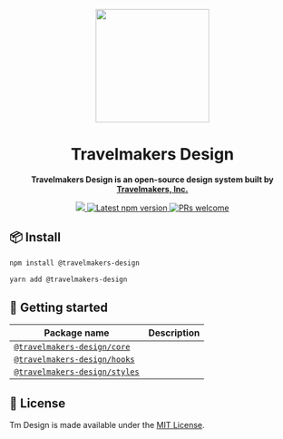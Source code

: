 <p align="center">
  <a href="https://travelmakers.github.io/travelmakers-design/">
    <img width="200" src="https://hotel-01.s3.ap-northeast-2.amazonaws.com/resource/logos/travelmakers/WHITE_LOGO_SQUARE_2.png">
  </a>
</p>

<h1 align="center">Travelmakers Design</h1>

<div align="center">

<p align="center"><strong>Travelmakers Design is an open-source design system built by <a href="https://livinginhotel.com">Travelmakers, Inc.</a></strong></p>

<p align='center'>
  <a href="https://livinginhotel.com">
    <img src="https://badgen.net/badge/icon/Made%20by%20travelmakers?icon=https://hotel-01.s3.ap-northeast-2.amazonaws.com/resource/logos/Symbol_Green.svg&label&color=5B69C3&labelColor=414C9A" />
  </a>
  <a href='https://www.npmjs.com/package/@travelmakers-design/core'>
    <img src='https://img.shields.io/npm/v/@travelmakers-design/core.svg' alt='Latest npm version'>
  </a>
  <a href="https://github.com/travelmakers/bloom/blob/master/.github/CONTRIBUTING.md">
    <img src="https://img.shields.io/badge/PRs-welcome-brightgreen.svg" alt="PRs welcome" />
  </a>
</p>
</div>

## 📦 Install

```bash
npm install @travelmakers-design
```

```bash
yarn add @travelmakers-design
```

<!-- 구분!!! -->

## :rocket: Getting started

| Package name                                      | Description                                 |
| ------------------------------------------------- | ------------------------------------------- |
| [`@travelmakers-design/core`](./packages/travelmakers-design-core)    |  |
| [`@travelmakers-design/hooks`](./packages/travelmakers-design-hooks)    |  |
| [`@travelmakers-design/styles`](./packages/travelmakers-design-styles)    |  |

## :page_facing_up: License

Tm Design is made available under the [MIT License](./LICENSE).

